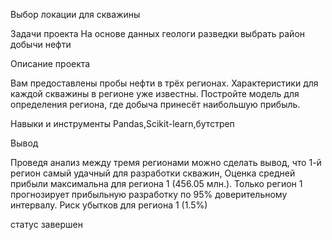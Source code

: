 Выбор локации для скважины

Задачи проекта 
На основе данных геологи разведки выбрать район добычи нефти

Описание проекта

Вам предоставлены пробы нефти в трёх регионах. Характеристики для каждой скважины в регионе уже известны. Постройте модель для определения региона, где добыча принесёт наибольшую прибыль. 

Навыки и инструменты
Pandas,Scikit-learn,бутстреп

Вывод

Проведя анализ между тремя регионами можно сделать вывод, что 1-й регион самый удачный для разработки скважин, 
Оценка средней прибыли максимальна для региона 1 (456.05 млн.).
Только регион 1 прогнозирует прибыльную разработку по 95% доверительному интервалу.
Риск убытков для региона 1 (1.5%)

статус
завершен